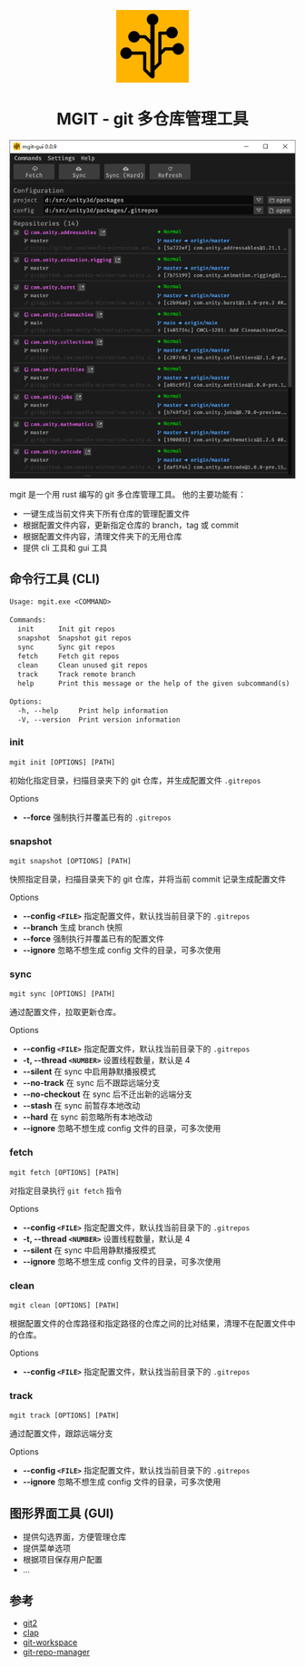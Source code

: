 <p align="center">
  <img width="128" alt="mgit logo" src="./imgs/logo-128.png">
</p>

<h1 align="center">MGIT - git 多仓库管理工具</h1>

<p align="center">
  <img width="600" alt="mgit" src="./imgs/mgit-gui.png">
</p>

mgit 是一个用 rust 编写的 git 多仓库管理工具。 他的主要功能有：

- 一键生成当前文件夹下所有仓库的管理配置文件
- 根据配置文件内容，更新指定仓库的 branch，tag 或 commit
- 根据配置文件内容，清理文件夹下的无用仓库
- 提供 cli 工具和 gui 工具

## 命令行工具 (CLI)

```shell
Usage: mgit.exe <COMMAND>

Commands:
  init      Init git repos
  snapshot  Snapshot git repos
  sync      Sync git repos
  fetch     Fetch git repos
  clean     Clean unused git repos
  track     Track remote branch
  help      Print this message or the help of the given subcommand(s)

Options:
  -h, --help     Print help information
  -V, --version  Print version information
```

### init

```shell
mgit init [OPTIONS] [PATH]
```

初始化指定目录，扫描目录夹下的 git 仓库，并生成配置文件 `.gitrepos`

Options

- **--force** 强制执行并覆盖已有的 `.gitrepos`

### snapshot

```shell
mgit snapshot [OPTIONS] [PATH]
```

快照指定目录，扫描目录夹下的 git 仓库，并将当前 commit 记录生成配置文件

Options

- **--config `<FILE>`** 指定配置文件，默认找当前目录下的 `.gitrepos`
- **--branch** 生成 branch 快照
- **--force** 强制执行并覆盖已有的配置文件
- **--ignore** 忽略不想生成 config 文件的目录，可多次使用

### sync

```shell
mgit sync [OPTIONS] [PATH]
```

通过配置文件，拉取更新仓库。

Options

- **--config `<FILE>`** 指定配置文件，默认找当前目录下的 `.gitrepos`
- **-t, --thread `<NUMBER>`** 设置线程数量，默认是 4
- **--silent** 在 sync 中启用静默播报模式
- **--no-track** 在 sync 后不跟踪远端分支
- **--no-checkout** 在 sync 后不迁出新的远端分支
- **--stash** 在 sync 前暂存本地改动
- **--hard** 在 sync 前忽略所有本地改动
- **--ignore** 忽略不想生成 config 文件的目录，可多次使用

### fetch

```shell
mgit fetch [OPTIONS] [PATH]
```

对指定目录执行 `git fetch` 指令

Options

- **--config `<FILE>`** 指定配置文件，默认找当前目录下的 `.gitrepos`
- **-t, --thread `<NUMBER>`** 设置线程数量，默认是 4
- **--silent** 在 sync 中启用静默播报模式
- **--ignore** 忽略不想生成 config 文件的目录，可多次使用

### clean

```shell
mgit clean [OPTIONS] [PATH]
```

根据配置文件的仓库路径和指定路径的仓库之间的比对结果，清理不在配置文件中的仓库。

Options

- **--config `<FILE>`** 指定配置文件，默认找当前目录下的 `.gitrepos`

### track

```shell
mgit track [OPTIONS] [PATH]
```

通过配置文件，跟踪远端分支

Options

- **--config `<FILE>`** 指定配置文件，默认找当前目录下的 `.gitrepos`
- **--ignore** 忽略不想生成 config 文件的目录，可多次使用

## 图形界面工具 (GUI)

- 提供勾选界面，方便管理仓库
- 提供菜单选项
- 根据项目保存用户配置
- ...

## 参考

- [git2](https://github.com/rust-lang/git2-rs)
- [clap](https://github.com/clap-rs/clap)
- [git-workspace](https://github.com/orf/git-workspace)
- [git-repo-manager](https://github.com/hakoerber/git-repo-manager)

